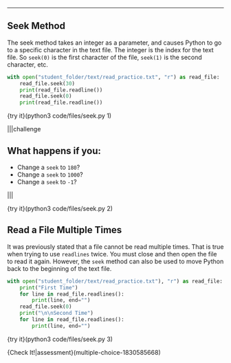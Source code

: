 ----------

## Seek Method

The seek method takes an integer as a parameter, and causes Python to go to a specific character in the text file. The integer is the index for the text file. So `seek(0)` is the first character of the file, `seek(1)` is the second character, etc.

```python
with open("student_folder/text/read_practice.txt", "r") as read_file:
    read_file.seek(30)
    print(read_file.readline())
    read_file.seek(0)
    print(read_file.readline())

```

{try it}(python3 code/files/seek.py 1)

|||challenge
## What happens if you:
* Change a `seek` to `180`?
* Change a `seek` to `1000`?
* Change a `seek` to `-1`?

|||

{try it}(python3 code/files/seek.py 2)

## Read a File Multiple Times

It was previously stated that a file cannot be read multiple times. That is true when trying to use `readlines` twice. You must close and then open the file to read it again. However, the `seek` method can also be used to move Python back to the beginning of the text file.

```python
with open("student_folder/text/read_practice.txt"), "r") as read_file:
    print("First Time")
    for line in read_file.readlines():
        print(line, end="")
    read_file.seek(0)
    print("\n\nSecond Time")
    for line in read_file.readlines():
        print(line, end="")
```

{try it}(python3 code/files/seek.py 3)

{Check It!|assessment}(multiple-choice-1830585668)
